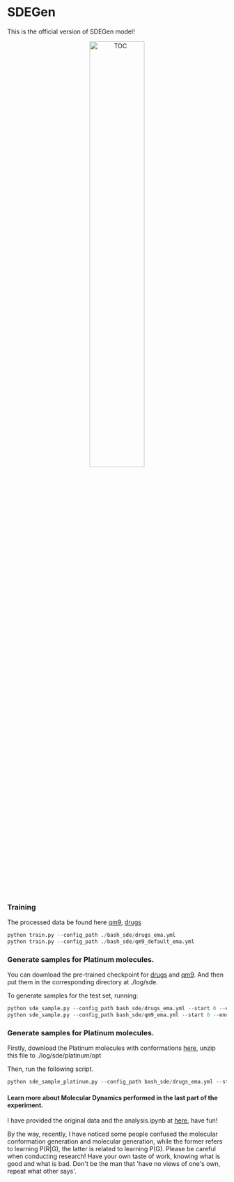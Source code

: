 # SDEGen
This is the official version of  SDEGen model! 

<div align=center>
<img src="./pic/TOC.png" width="50%" height="50%" alt="TOC" align=center />
</div>


### Training

The processed data be found here [qm9](https://doi.org/10.5281/zenodo.7938106), [drugs](https://doi.org/10.5281/zenodo.7938100) 

```python
python train.py --config_path ./bash_sde/drugs_ema.yml
python train.py --config_path ./bash_sde/qm9_default_ema.yml
```



### Generate samples for Platinum molecules.

You can download the pre-trained checkpoint for [drugs](https://drive.google.com/file/d/1KpixpWnypOXgdF5uM7m6uNmuR8D4Nba8/view?usp=share_link) and [qm9](https://drive.google.com/file/d/14hOkQqXy_B6LxRbjk1gPt7xe3QpXQjAu/view?usp=share_link). And then put them in the corresponding directory at ./log/sde. 

To generate samples for the test set, running:

```python
python sde_sample.py --config_path bash_sde/drugs_ema.yml --start 0 --end 200
python sde_sample.py --config_path bash_sde/qm9_ema.yml --start 0 --end 200
```



### Generate samples for Platinum molecules.

Firstly, download the Platinum molecules with conformations [here](https://drive.google.com/drive/folders/15USiInCf4u8JPmRnCRcH8yb1Fzf1G_mS?usp=share_link), unzip this file to ./log/sde/platinum/opt

Then, run the following script. 

```python
python sde_sample_platinum.py --config_path bash_sde/drugs_ema.yml --start 0 --end 200 
```



#### Learn more about Molecular Dynamics performed in the last part of the experiment.

I have provided the original data and the analysis.ipynb at [here](https://drive.google.com/file/d/15JuBGy1obSFm-2p8wR2iBbryXyIGMvXM/view?usp=share_link), have fun!

By the way, recently, I have noticed some people confused the molecular conformation generation and molecular generation, while the former refers to learning P(R|G), the latter is related to learning P(G).
Please be careful when conducting research! Have your own taste of work, knowing what is good and what is bad. Don't be the man that 'have no views of one's own, repeat what other says'. 
